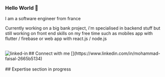 ### Hello World 👋
I am a software engineer from france

Currently working on a big bank project, i'm specialised in backend stuff but still working on front end skills on my free time such as mobiles app with flutter / firebase or web app with react.js / node.js

<br>
## Connect with me
[<img align="left" alt="linked-in" src="https://www.linkedin.com/in/benjamin-latger/" />](https://www.linkedin.com/in/mohammad-faisal-2665b5134)
<br>
<br>
## Expertise
section in progress
<br>
<br>
